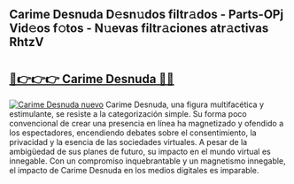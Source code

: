 ## Carime Desnuda D𝚎sn𝚞dos filtr𝚊dos - Parts-OPj Vid𝚎os f𝚘tos - N𝚞evas filtr𝚊ciones atr𝚊ctivas RhtzV

# <h2><a href="http://mb980ok.tromn.icu/?c=Carime+Desnuda">🔗👉👉👉 Carime Desnuda 🔗🔗</a></h2>

[![Carime Desnuda nuevo](https://i.imgur.com/pEAQMta.gif)](http://mb980ok.tromn.icu/?c=Carime+Desnuda)
Carime Desnuda, una figura multifacética y estimulante, se resiste a la categorización simple. Su forma poco convencional de crear una presencia en línea ha magnetizado y ofendido a los espectadores, encendiendo debates sobre el consentimiento, la privacidad y la esencia de las sociedades virtuales. A pesar de la ambigüedad de sus planes de futuro, su impacto en el mundo virtual es innegable. Con un compromiso inquebrantable y un magnetismo innegable, el impacto de Carime Desnuda en los medios digitales es imparable.

